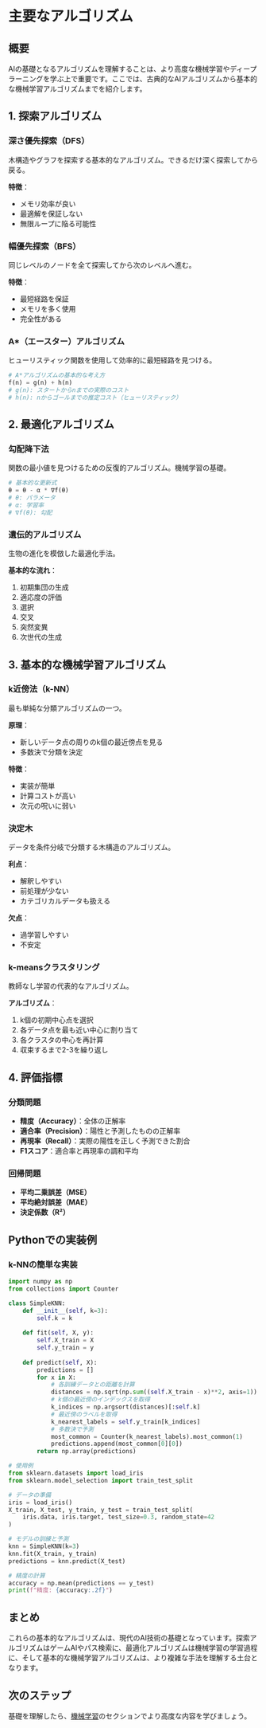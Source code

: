 # 主要なアルゴリズム

## 概要

AIの基礎となるアルゴリズムを理解することは、より高度な機械学習やディープラーニングを学ぶ上で重要です。ここでは、古典的なAIアルゴリズムから基本的な機械学習アルゴリズムまでを紹介します。

## 1. 探索アルゴリズム

### 深さ優先探索（DFS）
木構造やグラフを探索する基本的なアルゴリズム。できるだけ深く探索してから戻る。

**特徴**：
- メモリ効率が良い
- 最適解を保証しない
- 無限ループに陥る可能性

### 幅優先探索（BFS）
同じレベルのノードを全て探索してから次のレベルへ進む。

**特徴**：
- 最短経路を保証
- メモリを多く使用
- 完全性がある

### A*（エースター）アルゴリズム
ヒューリスティック関数を使用して効率的に最短経路を見つける。

```python
# A*アルゴリズムの基本的な考え方
f(n) = g(n) + h(n)
# g(n): スタートからnまでの実際のコスト
# h(n): nからゴールまでの推定コスト（ヒューリスティック）
```

## 2. 最適化アルゴリズム

### 勾配降下法
関数の最小値を見つけるための反復的アルゴリズム。機械学習の基礎。

```python
# 基本的な更新式
θ = θ - α * ∇f(θ)
# θ: パラメータ
# α: 学習率
# ∇f(θ): 勾配
```

### 遺伝的アルゴリズム
生物の進化を模倣した最適化手法。

**基本的な流れ**：
1. 初期集団の生成
2. 適応度の評価
3. 選択
4. 交叉
5. 突然変異
6. 次世代の生成

## 3. 基本的な機械学習アルゴリズム

### k近傍法（k-NN）
最も単純な分類アルゴリズムの一つ。

**原理**：
- 新しいデータ点の周りのk個の最近傍点を見る
- 多数決で分類を決定

**特徴**：
- 実装が簡単
- 計算コストが高い
- 次元の呪いに弱い

### 決定木
データを条件分岐で分類する木構造のアルゴリズム。

**利点**：
- 解釈しやすい
- 前処理が少ない
- カテゴリカルデータも扱える

**欠点**：
- 過学習しやすい
- 不安定

### k-meansクラスタリング
教師なし学習の代表的なアルゴリズム。

**アルゴリズム**：
1. k個の初期中心点を選択
2. 各データ点を最も近い中心に割り当て
3. 各クラスタの中心を再計算
4. 収束するまで2-3を繰り返し

## 4. 評価指標

### 分類問題
- **精度（Accuracy）**：全体の正解率
- **適合率（Precision）**：陽性と予測したものの正解率
- **再現率（Recall）**：実際の陽性を正しく予測できた割合
- **F1スコア**：適合率と再現率の調和平均

### 回帰問題
- **平均二乗誤差（MSE）**
- **平均絶対誤差（MAE）**
- **決定係数（R²）**

## Pythonでの実装例

### k-NNの簡単な実装

```python
import numpy as np
from collections import Counter

class SimpleKNN:
    def __init__(self, k=3):
        self.k = k
        
    def fit(self, X, y):
        self.X_train = X
        self.y_train = y
        
    def predict(self, X):
        predictions = []
        for x in X:
            # 各訓練データとの距離を計算
            distances = np.sqrt(np.sum((self.X_train - x)**2, axis=1))
            # k個の最近傍のインデックスを取得
            k_indices = np.argsort(distances)[:self.k]
            # 最近傍のラベルを取得
            k_nearest_labels = self.y_train[k_indices]
            # 多数決で予測
            most_common = Counter(k_nearest_labels).most_common(1)
            predictions.append(most_common[0][0])
        return np.array(predictions)

# 使用例
from sklearn.datasets import load_iris
from sklearn.model_selection import train_test_split

# データの準備
iris = load_iris()
X_train, X_test, y_train, y_test = train_test_split(
    iris.data, iris.target, test_size=0.3, random_state=42
)

# モデルの訓練と予測
knn = SimpleKNN(k=3)
knn.fit(X_train, y_train)
predictions = knn.predict(X_test)

# 精度の計算
accuracy = np.mean(predictions == y_test)
print(f"精度: {accuracy:.2f}")
```

## まとめ

これらの基本的なアルゴリズムは、現代のAI技術の基礎となっています。探索アルゴリズムはゲームAIやパス検索に、最適化アルゴリズムは機械学習の学習過程に、そして基本的な機械学習アルゴリズムは、より複雑な手法を理解する土台となります。

## 次のステップ

基礎を理解したら、[機械学習](../../02_機械学習/README.md)のセクションでより高度な内容を学びましょう。